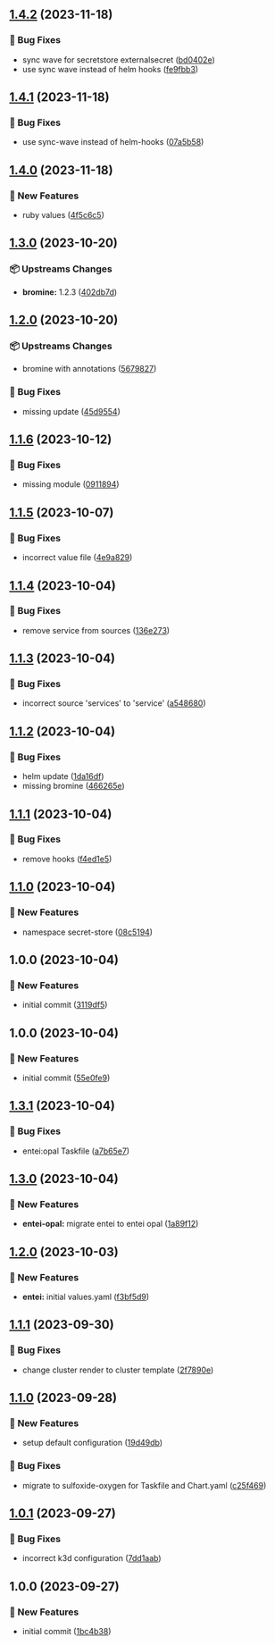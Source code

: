 ## [1.4.2](https://github.com/AtomiCloud/sulfoxide.tin/compare/v1.4.1...v1.4.2) (2023-11-18)


### 🐛 Bug Fixes

* sync wave for secretstore externalsecret ([bd0402e](https://github.com/AtomiCloud/sulfoxide.tin/commit/bd0402e28714ab59859ceaece4004de51c52112e))
* use sync wave instead of helm hooks ([fe9fbb3](https://github.com/AtomiCloud/sulfoxide.tin/commit/fe9fbb377014d0e0820611e197bbf5cd502f7a0e))

## [1.4.1](https://github.com/AtomiCloud/sulfoxide.tin/compare/v1.4.0...v1.4.1) (2023-11-18)


### 🐛 Bug Fixes

* use sync-wave instead of helm-hooks ([07a5b58](https://github.com/AtomiCloud/sulfoxide.tin/commit/07a5b58c7f8b52644124428eee89ec740b53506c))

## [1.4.0](https://github.com/AtomiCloud/sulfoxide.tin/compare/v1.3.0...v1.4.0) (2023-11-18)


### 🚀 New Features

* ruby values ([4f5c6c5](https://github.com/AtomiCloud/sulfoxide.tin/commit/4f5c6c510b4b2346c23d5d4e91f78a9fa0ff4cb0))

## [1.3.0](https://github.com/AtomiCloud/sulfoxide.tin/compare/v1.2.0...v1.3.0) (2023-10-20)


### 📦 Upstreams Changes

* **bromine:** 1.2.3 ([402db7d](https://github.com/AtomiCloud/sulfoxide.tin/commit/402db7dc7166e12539d502f2084465728fa99f3b))

## [1.2.0](https://github.com/AtomiCloud/sulfoxide.tin/compare/v1.1.6...v1.2.0) (2023-10-20)


### 📦 Upstreams Changes

* bromine with annotations ([5679827](https://github.com/AtomiCloud/sulfoxide.tin/commit/5679827698dfb17336f6a4d5026b4dae812fc890))


### 🐛 Bug Fixes

* missing update ([45d9554](https://github.com/AtomiCloud/sulfoxide.tin/commit/45d955471153fd371f62445c7b18310292ddd6bb))

## [1.1.6](https://github.com/AtomiCloud/sulfoxide.tin/compare/v1.1.5...v1.1.6) (2023-10-12)


### 🐛 Bug Fixes

* missing module ([0911894](https://github.com/AtomiCloud/sulfoxide.tin/commit/091189484c443bf990937e98dfc3f9cb97110f9b))

## [1.1.5](https://github.com/AtomiCloud/sulfoxide.tin/compare/v1.1.4...v1.1.5) (2023-10-07)


### 🐛 Bug Fixes

* incorrect value file ([4e9a829](https://github.com/AtomiCloud/sulfoxide.tin/commit/4e9a8293f1992038bb909cc04eac1dc50545847c))

## [1.1.4](https://github.com/AtomiCloud/sulfoxide.tin/compare/v1.1.3...v1.1.4) (2023-10-04)


### 🐛 Bug Fixes

* remove service from sources ([136e273](https://github.com/AtomiCloud/sulfoxide.tin/commit/136e273d96346e874a2c79e79a718afe0b6fcf3f))

## [1.1.3](https://github.com/AtomiCloud/sulfoxide.tin/compare/v1.1.2...v1.1.3) (2023-10-04)


### 🐛 Bug Fixes

* incorrect source 'services' to 'service' ([a548680](https://github.com/AtomiCloud/sulfoxide.tin/commit/a5486801133f98ec414d23db18516f9c115cd8e6))

## [1.1.2](https://github.com/AtomiCloud/sulfoxide.tin/compare/v1.1.1...v1.1.2) (2023-10-04)


### 🐛 Bug Fixes

* helm update ([1da16df](https://github.com/AtomiCloud/sulfoxide.tin/commit/1da16df72b5991c990803d52932428ce29aabd4a))
* missing bromine ([466265e](https://github.com/AtomiCloud/sulfoxide.tin/commit/466265ec1fc38f8430585a66576b56a9ba35be89))

## [1.1.1](https://github.com/AtomiCloud/sulfoxide.tin/compare/v1.1.0...v1.1.1) (2023-10-04)


### 🐛 Bug Fixes

* remove hooks ([f4ed1e5](https://github.com/AtomiCloud/sulfoxide.tin/commit/f4ed1e5137f6d9582edc7d6d75586e87e86385e9))

## [1.1.0](https://github.com/AtomiCloud/sulfoxide.tin/compare/v1.0.0...v1.1.0) (2023-10-04)


### 🚀 New Features

* namespace secret-store ([08c5194](https://github.com/AtomiCloud/sulfoxide.tin/commit/08c5194a6e0d84d971eaa4d07facb5b2153e8f8e))

## 1.0.0 (2023-10-04)


### 🚀 New Features

* initial commit ([3119df5](https://github.com/AtomiCloud/sulfoxide.tin/commit/3119df55a3cad28602168007e42aa571ca6d09d8))

## 1.0.0 (2023-10-04)


### 🚀 New Features

* initial commit ([55e0fe9](https://github.com/AtomiCloud/sulfoxide.gold/commit/55e0fe98be49daa00d599972d53afb6975bcf555))

## [1.3.1](https://github.com/AtomiCloud/sulfoxide.oxygen/compare/v1.3.0...v1.3.1) (2023-10-04)


### 🐛 Bug Fixes

* entei:opal Taskfile ([a7b65e7](https://github.com/AtomiCloud/sulfoxide.oxygen/commit/a7b65e74f5431194768b84e1883e7394aac47b00))

## [1.3.0](https://github.com/AtomiCloud/sulfoxide.oxygen/compare/v1.2.0...v1.3.0) (2023-10-04)


### 🚀 New Features

* **entei-opal:** migrate entei to entei opal ([1a89f12](https://github.com/AtomiCloud/sulfoxide.oxygen/commit/1a89f1293c3a6457e9e40bd22d1eda798d46b8df))

## [1.2.0](https://github.com/AtomiCloud/sulfoxide.oxygen/compare/v1.1.1...v1.2.0) (2023-10-03)


### 🚀 New Features

* **entei:** initial values.yaml ([f3bf5d9](https://github.com/AtomiCloud/sulfoxide.oxygen/commit/f3bf5d9a2550888fe099470c77118cd7bbb990ee))

## [1.1.1](https://github.com/AtomiCloud/sulfoxide.oxygen/compare/v1.1.0...v1.1.1) (2023-09-30)


### 🐛 Bug Fixes

* change cluster render to cluster template ([2f7890e](https://github.com/AtomiCloud/sulfoxide.oxygen/commit/2f7890ee3e3310205651466d4b92f1e7a5c1c2a7))

## [1.1.0](https://github.com/AtomiCloud/sulfoxide.oxygen/compare/v1.0.1...v1.1.0) (2023-09-28)


### 🚀 New Features

* setup default configuration ([19d49db](https://github.com/AtomiCloud/sulfoxide.oxygen/commit/19d49db9adff5273f67b64ca793db3ec880f8a8a))


### 🐛 Bug Fixes

* migrate to sulfoxide-oxygen for Taskfile and Chart.yaml ([c25f469](https://github.com/AtomiCloud/sulfoxide.oxygen/commit/c25f4696f58f9a08196adcc54bc8f91bc6a15202))

## [1.0.1](https://github.com/AtomiCloud/sulfoxide.oxygen/compare/v1.0.0...v1.0.1) (2023-09-27)


### 🐛 Bug Fixes

* incorrect k3d configuration ([7dd1aab](https://github.com/AtomiCloud/sulfoxide.oxygen/commit/7dd1aabfe32e6afaf3011bb006f3e457f1bca9f4))

## 1.0.0 (2023-09-27)


### 🚀 New Features

* initial commit ([1bc4b38](https://github.com/AtomiCloud/sulfoxide.oxygen/commit/1bc4b387fce4ed2fa5ac812adc054a0c6b516037))
